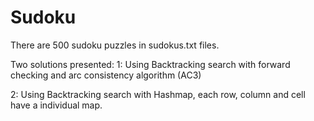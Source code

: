 Sudoku
======
There are 500 sudoku puzzles in sudokus.txt files.

Two solutions presented:
1: Using Backtracking search with forward checking and arc consistency algorithm (AC3)

2: Using Backtracking search with Hashmap, each row, column and cell have a individual map.


